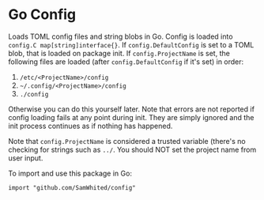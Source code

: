 # Go Config

Loads TOML config files and string blobs in Go. Config is loaded into `config.C map[string]interface{}`. If
`config.DefaultConfig` is set to a TOML blob, that is loaded on package init. If `config.ProjectName` is set, the
following files are loaded (after `config.DefaultConfig` if it's set) in order:

  1. `/etc/<ProjectName>/config`
  2. `~/.config/<ProjectName>/config`
  3. `./config`

Otherwise you can do this yourself later. Note that errors are not reported if config loading fails at any point during
init. They are simply ignored and the init process continues as if nothing has happened.

Note that `config.ProjectName` is considered a trusted variable (there's no checking for strings such as `../`. You
should NOT set the project name from user input.

To import and use this package in Go:

    import "github.com/SamWhited/config"
